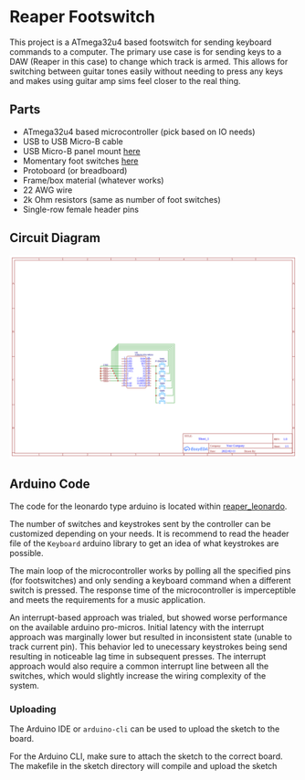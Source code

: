 # Reaper Footswitch

This project is a ATmega32u4 based footswitch for sending keyboard commands to a computer. The primary use case is for sending keys to a DAW (Reaper in this case) to change which track is armed. This allows for switching between guitar tones easily without needing to press any keys and makes using guitar amp sims feel closer to the real thing.

## Parts

- ATmega32u4 based microcontroller (pick based on IO needs)
- USB to USB Micro-B cable
- USB Micro-B panel mount [here](https://www.mouser.com/ProductDetail/474-CAB-15464)
- Momentary foot switches [here](https://www.mouser.com/ProductDetail/107-SF12011F-M)
- Protoboard (or breadboard)
- Frame/box material (whatever works)
- 22 AWG wire
- 2k Ohm resistors (same as number of foot switches)
- Single-row female header pins


## Circuit Diagram

![Circuit Diagram](/assets/reaper_footswitch_diagram.png)

## Arduino Code

The code for the leonardo type arduino is located within [reaper_leonardo](/reaper_leonardo). 

The number of switches and keystrokes sent by the controller can be customized depending on your needs. It is recommend to read the header file of the `Keyboard` arduino library to get an idea of what keystrokes are possible. 

The main loop of the microcontroller works by polling all the specified pins (for footswitches) and only sending a keyboard command when a different switch is pressed. The response time of the microcontroller is imperceptible and meets the requirements for a music application. 

An interrupt-based approach was trialed, but showed worse performance on the available arduino pro-micros. Initial latency with the interrupt approach was marginally lower but resulted in inconsistent state (unable to track current pin). This behavior led to unecessary keystrokes being send resulting in noticeable lag time in subsequent presses. The interrupt approach would also require a common interrupt line between all the switches, which would slightly increase the wiring complexity of the system.

### Uploading

The Arduino IDE or `arduino-cli` can be used to upload the sketch to the board.

For the Arduino CLI, make sure to attach the sketch to the correct board. The makefile in the sketch directory will compile and upload the sketch

